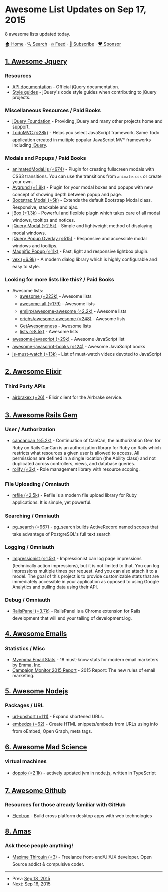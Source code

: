 # Awesome List Updates on Sep 17, 2015

8 awesome lists updated today.

[🏠 Home](/README.md) · [🔍 Search](https://www.trackawesomelist.com/search/) · [🔥 Feed](https://www.trackawesomelist.com/rss.xml) · [📮 Subscribe](https://trackawesomelist.us17.list-manage.com/subscribe?u=d2f0117aa829c83a63ec63c2f&id=36a103854c) · [❤️  Sponsor](https://github.com/sponsors/theowenyoung)



## [1. Awesome Jquery](/content/petk/awesome-jquery/README.md)

### Resources

*   [API documentation](http://api.jquery.com/) - Official jQuery documentation.
*   [Style guides](https://contribute.jquery.org/style-guide/) - jQuery's code style guides when contributing to jQuery projects.

### Miscellaneous Resources / Paid Books

*   [jQuery Foundation](https://jquery.org/) - Providing jQuery and many other projects home and support.
*   [TodoMVC (⭐28k)](https://github.com/tastejs/todomvc) - Helps you select JavaScript framework. Same Todo application created in multiple popular JavaScript MV\* frameworks including [jQuery](http://todomvc.com/examples/jquery/).

### Modals and Popups / Paid Books

*   [animatedModal.js (⭐974)](https://github.com/joaopereirawd/animatedModal.js) - Plugin for creating fullscreen modals with CSS3 transitions. You can use the transitions from `animate.css` or create your own.
*   [Avgrund (⭐1.8k)](https://github.com/voronianski/jquery.avgrund.js) - Plugin for your modal boxes and popups with new concept of showing depth between popup and page.
*   [Bootstrap Modal (⭐5k)](https://github.com/jschr/bootstrap-modal) - Extends the default Bootstrap Modal class. Responsive, stackable and ajax.
*   [jBox (⭐1.3k)](https://github.com/StephanWagner/jBox) - Powerful and flexible plugin which takes care of all modal windows, tooltips and notices.
*   [jQuery Modal (⭐2.5k)](https://github.com/kylefox/jquery-modal) - Simple and lightweight method of displaying modal windows.
*   [jQuery Popup Overlay (⭐515)](https://github.com/vast-engineering/jquery-popup-overlay) - Responsive and accessible modal windows and tooltips.
*   [Magnific Popup (⭐11k)](https://github.com/dimsemenov/Magnific-Popup) - Fast, light and responsive lightbox plugin.
*   [vex (⭐6.9k)](https://github.com/hubspot/vex) - A modern dialog library which is highly configurable and easy to style.

### Looking for more lists like this? / Paid Books

*   Awesome lists:
    *   [awesome (⭐223k)](https://github.com/sindresorhus/awesome) - Awesome lists
    *   [awesome-all (⭐179)](https://github.com/bradoyler/awesome-all) - Awesome lists
    *   [emijrp/awesome-awesome (⭐2.2k)](https://github.com/emijrp/awesome-awesome) - Awesome lists
    *   [erichs/awesome-awesome (⭐248)](https://github.com/erichs/awesome-awesome) - Awesome lists
    *   [GetAwesomeness](https://getawesomeness.herokuapp.com/) - Awesome lists
    *   [lists (⭐8.5k)](https://github.com/jnv/lists) - Awesome lists
*   [awesome-javascript (⭐29k)](https://github.com/sorrycc/awesome-javascript) - Awesome JavaScript list
*   [awesome-javascript-books (⭐124)](https://github.com/heatroom/awesome-javascript-books) - Awesome JavaScript books
*   [js-must-watch (⭐13k)](https://github.com/bolshchikov/js-must-watch) - List of must-watch videos devoted to JavaScript

## [2. Awesome Elixir](/content/h4cc/awesome-elixir/README.md)

### Third Party APIs

*   [airbrakex (⭐26)](https://github.com/fazibear/airbrakex) - Elixir client for the Airbrake service.

## [3. Awesome Rails Gem](/content/hothero/awesome-rails-gem/README.md)

### User / Authorization

*   [cancancan (⭐5.2k)](https://github.com/CanCanCommunity/cancancan) - Continuation of CanCan, the authorization Gem for Ruby on Rails.CanCan is an authorization library for Ruby on Rails which restricts what resources a given user is allowed to access. All permissions are defined in a single location (the Ability class) and not duplicated across controllers, views, and database queries.
*   [rolify (⭐3k)](https://github.com/RolifyCommunity/rolify) - Role management library with resource scoping.

### File Uploading / Omniauth

*   [refile (⭐2.5k)](https://github.com/refile/refile) - Refile is a modern file upload library for Ruby applications. It is simple, yet powerful.

### Searching / Omniauth

*   [pg\_search (⭐967)](https://github.com/Casecommons/pg_search) - pg\_search builds ActiveRecord named scopes that take advantage of PostgreSQL's full text search

### Logging / Omniauth

*   [Impressionist (⭐1.5k)](https://github.com/charlotte-ruby/impressionist) - Impressionist can log page impressions (technically action impressions), but it is not limited to that. You can log impressions multiple times per request. And you can also attach it to a model. The goal of this project is to provide customizable stats that are immediately accessible in your application as opposed to using Google Analytics and pulling data using their API.

### Debug / Omniauth

*   [RailsPanel (⭐3.7k)](https://github.com/dejan/rails_panel) - RailsPanel is a Chrome extension for Rails development that will end your tailing of development.log.

## [4. Awesome Emails](/content/jonathandion/awesome-emails/README.md)

### Statistics / Misc

*   [Myemma Email Stats](http://myemma.com/brainiac/gate-free-stats) - 18 must-know stats for modern email marketers by Emma, Inc.
*   [Campaign Monitor 2015 Report](https://www.campaignmonitor.com/resources/guides/email-marketing-new-rules/) - 2015 Report: The new rules of email marketing.

## [5. Awesome Nodejs](/content/sindresorhus/awesome-nodejs/README.md)

### Packages / URL

*   [url-unshort (⭐111)](https://github.com/nodeca/url-unshort) - Expand shortened URLs.
*   [embedza (⭐62)](https://github.com/nodeca/embedza) - Create HTML snippets/embeds from URLs using info from oEmbed, Open Graph, meta tags.

## [6. Awesome Mad Science](/content/feross/awesome-mad-science/README.md)

### virtual machines

*   [doppio (⭐2.1k)](https://github.com/plasma-umass/doppio) - actively updated jvm in node.js, written in TypeScript

## [7. Awesome Github](/content/phillipadsmith/awesome-github/README.md)

### Resources for those already familiar with GitHub

*   [Electron](http://electron.atom.io/) - Build cross platform desktop apps with web technologies

## [8. Amas](/content/sindresorhus/amas/README.md)

### Ask these people anything!

*   [Maxime Thirouin (⭐3)](https://github.com/MoOx/ama) - Freelance front-end/UI/UX developer. Open Source addict & compulsive coder.

---

- Prev: [Sep 18, 2015](/content/2015/09/18/README.md)
- Next: [Sep 16, 2015](/content/2015/09/16/README.md)